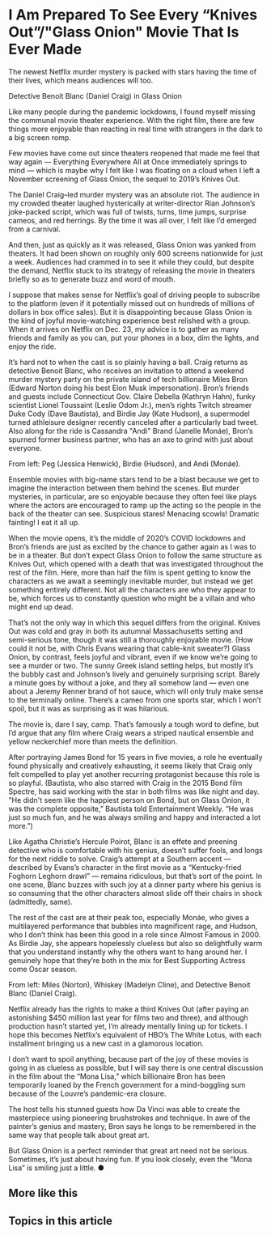 # I Am Prepared To See Every “Knives Out”/"Glass Onion" Movie That Is Ever Made

The newest Netflix murder mystery is packed with stars having the time of their lives, which means audiences will too.

Detective Benoit Blanc (Daniel Craig) in Glass Onion

Like many people during the pandemic lockdowns, I found myself missing the communal movie theater experience. With the right film, there are few things more enjoyable than reacting in real time with strangers in the dark to a big screen romp.

Few movies have come out since theaters reopened that made me feel that way again — Everything Everywhere All at Once immediately springs to mind — which is maybe why I felt like I was floating on a cloud when I left a November screening of Glass Onion, the sequel to 2019’s Knives Out.

The Daniel Craig–led murder mystery was an absolute riot. The audience in my crowded theater laughed hysterically at writer-director Rian Johnson’s joke-packed script, which was full of twists, turns, time jumps, surprise cameos, and red herrings. By the time it was all over, I felt like I’d emerged from a carnival.

And then, just as quickly as it was released, Glass Onion was yanked from theaters. It had been shown on roughly only 600 screens nationwide for just a week. Audiences had crammed in to see it while they could, but despite the demand, Netflix stuck to its strategy of releasing the movie in theaters briefly so as to generate buzz and word of mouth.

I suppose that makes sense for Netflix’s goal of driving people to subscribe to the platform (even if it potentially missed out on hundreds of millions of dollars in box office sales). But it is disappointing because Glass Onion is the kind of joyful movie-watching experience best relished with a group. When it arrives on Netflix on Dec. 23, my advice is to gather as many friends and family as you can, put your phones in a box, dim the lights, and enjoy the ride.

It’s hard not to when the cast is so plainly having a ball. Craig returns as detective Benoit Blanc, who receives an invitation to attend a weekend murder mystery party on the private island of tech billionaire Miles Bron (Edward Norton doing his best Elon Musk impersonation). Bron’s friends and guests include Connecticut Gov. Claire Debella (Kathryn Hahn), funky scientist Lionel Toussaint (Leslie Odom Jr.), men’s rights Twitch streamer Duke Cody (Dave Bautista), and Birdie Jay (Kate Hudson), a supermodel turned athleisure designer recently canceled after a particularly bad tweet. Also along for the ride is Cassandra "Andi" Brand (Janelle Monáe), Bron’s spurned former business partner, who has an axe to grind with just about everyone.

From left: Peg (Jessica Henwick), Birdie (Hudson), and Andi (Monáe).

Ensemble movies with big-name stars tend to be a blast because we get to imagine the interaction between them behind the scenes. But murder mysteries, in particular, are so enjoyable because they often feel like plays where the actors are encouraged to ramp up the acting so the people in the back of the theater can see. Suspicious stares! Menacing scowls! Dramatic fainting! I eat it all up.

When the movie opens, it’s the middle of 2020’s COVID lockdowns and Bron’s friends are just as excited by the chance to gather again as I was to be in a theater. But don’t expect Glass Onion to follow the same structure as Knives Out, which opened with a death that was investigated throughout the rest of the film. Here, more than half the film is spent getting to know the characters as we await a seemingly inevitable murder, but instead we get something entirely different. Not all the characters are who they appear to be, which forces us to constantly question who might be a villain and who might end up dead.

That’s not the only way in which this sequel differs from the original. Knives Out was cold and gray in both its autumnal Massachusetts setting and semi-serious tone, though it was still a thoroughly enjoyable movie. (How could it not be, with Chris Evans wearing that cable-knit sweater?) Glass Onion, by contrast, feels joyful and vibrant, even if we know we’re going to see a murder or two. The sunny Greek island setting helps, but mostly it’s the bubbly cast and Johnson’s lively and genuinely surprising script. Barely a minute goes by without a joke, and they all somehow land — even one about a Jeremy Renner brand of hot sauce, which will only truly make sense to the terminally online. There’s a cameo from one sports star, which I won’t spoil, but it was as surprising as it was hilarious.

The movie is, dare I say, camp. That’s famously a tough word to define, but I’d argue that any film where Craig wears a striped nautical ensemble and yellow neckerchief more than meets the definition.

After portraying James Bond for 15 years in five movies, a role he eventually found physically and creatively exhausting, it seems likely that Craig only felt compelled to play yet another recurring protagonist because this role is so playful. (Bautista, who also starred with Craig in the 2015 Bond film Spectre, has said working with the star in both films was like night and day. "He didn't seem like the happiest person on Bond, but on Glass Onion, it was the complete opposite,” Bautista told Entertainment Weekly. “He was just so much fun, and he was always smiling and happy and interacted a lot more.”)

Like Agatha Christie’s Hercule Poirot, Blanc is an effete and preening detective who is comfortable with his genius, doesn’t suffer fools, and longs for the next riddle to solve. Craig’s attempt at a Southern accent — described by Evans’s character in the first movie as a “Kentucky-fried Foghorn Leghorn drawl” — remains ridiculous, but that’s sort of the point. In one scene, Blanc buzzes with such joy at a dinner party where his genius is so consuming that the other characters almost slide off their chairs in shock (admittedly, same).

The rest of the cast are at their peak too, especially Monáe, who gives a multilayered performance that bubbles into magnificent rage, and Hudson, who I don’t think has been this good in a role since Almost Famous in 2000. As Birdie Jay, she appears hopelessly clueless but also so delightfully warm that you understand instantly why the others want to hang around her. I genuinely hope that they’re both in the mix for Best Supporting Actress come Oscar season.

From left: Miles (Norton), Whiskey (Madelyn Cline), and Detective Benoit Blanc (Daniel Craig).

Netflix already has the rights to make a third Knives Out (after paying an astonishing $450 million last year for films two and three), and although production hasn’t started yet, I’m already mentally lining up for tickets. I hope this becomes Netflix’s equivalent of HBO’s The White Lotus, with each installment bringing us a new cast in a glamorous location.

I don’t want to spoil anything, because part of the joy of these movies is going in as clueless as possible, but I will say there is one central discussion in the film about the “Mona Lisa,” which billionaire Bron has been temporarily loaned by the French government for a mind-boggling sum because of the Louvre’s pandemic-era closure.

The host tells his stunned guests how Da Vinci was able to create the masterpiece using pioneering brushstrokes and technique. In awe of the painter’s genius and mastery, Bron says he longs to be remembered in the same way that people talk about great art.

But Glass Onion is a perfect reminder that great art need not be serious. Sometimes, it’s just about having fun. If you look closely, even the “Mona Lisa” is smiling just a little. ●

## More like this

## Topics in this article

